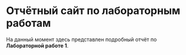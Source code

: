 # Отчётный сайт по лабораторным работам
 
На данный момент здесь представлен подробный отчёт по **Лабораторной работе 1**.